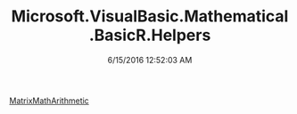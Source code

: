 ﻿---
title: Microsoft.VisualBasic.Mathematical.BasicR.Helpers
date: 6/15/2016 12:52:03 AM
---

[MatrixMathArithmetic](T-Microsoft.VisualBasic.Mathematical.BasicR.Helpers.MatrixMathArithmetic.html)
